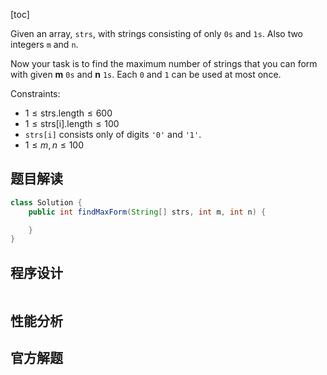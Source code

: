 [toc]

Given an array, `strs`, with strings consisting of only `0s` and `1s`. Also two integers `m` and `n`.

Now your task is to find the maximum number of strings that you can form with given **m** `0s` and **n** `1s`. Each `0` and `1` can be used at most once.



Constraints:

* $1 \le \text{strs.length} \le 600$
* $1 \le \text{strs[i].length} \le 100$
* `strs[i]` consists only of digits `'0'` and `'1'`.
* $1 \le m, n \le 100$



## 题目解读



```java
class Solution {
    public int findMaxForm(String[] strs, int m, int n) {

    }
}
```

## 程序设计



```java

```

## 性能分析



## 官方解题